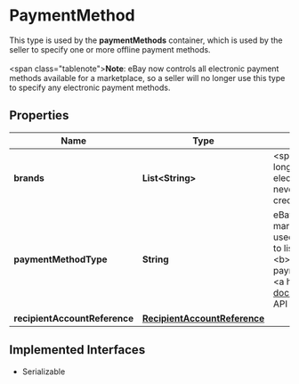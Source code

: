 

# PaymentMethod

This type is used by the <b>paymentMethods</b> container, which is used by the seller to specify one or more offline payment methods. <br /><br /> <span class=\"tablenote\"><b>Note</b>: eBay now controls all electronic payment methods available for a marketplace, so a seller will no longer use this type to specify any electronic payment methods.</span>
## Properties

Name | Type | Description | Notes
------------ | ------------- | ------------- | -------------
**brands** | **List&lt;String&gt;** | &lt;span class&#x3D;\&quot;tablenote\&quot;&gt;&lt;b&gt;Note&lt;/b&gt;: This array is no longer applicable and should not be used. eBay now controls all electronic payment methods available for a marketplace, and a seller never has to specify any electronic payment methods, including any credit card brands accepted. &lt;/span&gt; |  [optional]
**paymentMethodType** | **String** | eBay now controls all electronic payment methods available for a marketplace, so only offline payment method enum values may be used in this field, and offline payment methods will only be applicable to listings that require or support offline payments. See the &lt;b&gt;PaymentMethodTypeEnum&lt;/b&gt; type for supported offline payment method enum values. &lt;/p&gt; For implementation help, refer to &lt;a href&#x3D;&#39;https://developer.ebay.com/api-docs/sell/account/types/api:PaymentMethodTypeEnum&#39;&gt;eBay API documentation&lt;/a&gt; |  [optional]
**recipientAccountReference** | [**RecipientAccountReference**](RecipientAccountReference.md) |  |  [optional]


## Implemented Interfaces

* Serializable


